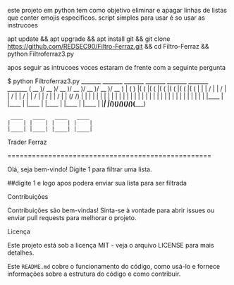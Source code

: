 este projeto em python tem como objetivo eliminar e apagar
 linhas de listas que conter emojis especificos.
script simples para usar é so usar as instrucoes

apt update && apt upgrade && apt install git && git clone https://github.com/REDSEC90/Filtro-Ferraz.git && cd Filtro-Ferraz && python Filtroferraz3.py

apos seguir as intrucoes voces estaram de frente com a seguinte pergunta

$ python Filtroferraz3.py
     _______  _______  _______  _______  _______  _______  _______
    (  __   )/  __   )/  __   )/  __   )/  __   )/  __   )/  __   )
    | (  )  |(  (   |(  (   |(  (   |(  (   |(  (   |(  (   |
    | | /   | | /    | | /    | | /    | | /    | | /    | | /    |
    | (/ /)  | |     | |     | |     | |     | |     | |     |
    |   |  | | |     | |     | |     | |     | |     | |     |
    |   |  | | |____ | |____  | |____ | |____ | |____ | |____  |
    |___|  |(_______)(_______)(_______)(_______)(_______)(_______)

     ____   ____   ____   ____
    |    | |    | |    | |    |
    |____| |____| |____| |____|

Trader Ferraz

==================================================

Olá, seja bem-vindo!
Digite 1 para filtrar uma lista.

##digite 1 e logo apos podera enviar sua lista para ser filtrada

Contribuições

Contribuições são bem-vindas! Sinta-se à vontade para abrir issues ou enviar pull requests para melhorar o projeto.

Licença

Este projeto está sob a licença MIT - veja o arquivo LICENSE para mais detalhes.

Este `README.md` cobre o funcionamento do código, como usá-lo e fornece informações sobre a estrutura do código e como contribuir.



